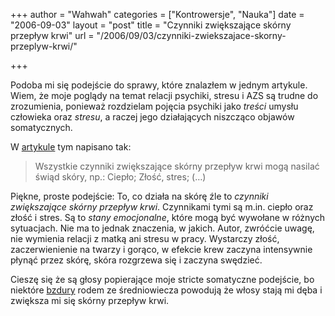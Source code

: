 +++
author = "Wahwah"
categories = ["Kontrowersje", "Nauka"]
date = "2006-09-03"
layout = "post"
title = "Czynniki zwiększające skórny przepływ krwi"
url = "/2006/09/03/czynniki-zwiekszajace-skorny-przeplyw-krwi/"

+++

Podoba mi się podejście do sprawy, które znalazłem w jednym artykule. Wiem, że moje poglądy na temat relacji psychiki, stresu i AZS są trudne do zrozumienia, ponieważ rozdzielam pojęcia psychiki jako _treści_ umysłu człowieka oraz _stresu_, a raczej jego działających niszcząco objawów somatycznych.

W [artykule][1] tym napisano tak:

> Wszystkie czynniki zwiększające skórny przepływ krwi mogą nasilać świąd skóry, np.: Ciepło; Złość, stres; (&#8230;)

Piękne, proste podejście: To, co działa na skórę źle to _czynniki zwiększające skórny przepływ krwi_. Czynnikami tymi są m.in. ciepło oraz złość i stres. Są to _stany emocjonalne_, które mogą być wywołane w różnych sytuacjach. Nie ma to jednak znaczenia, w jakich. Autor, zwróćcie uwagę, nie wymienia relacji z matką ani stresu w pracy. Wystarczy złość, zaczerwienienie na twarzy i gorąco, w efekcie krew zaczyna intensywnie płynąć przez skórę, skóra rozgrzewa się i zaczyna swędzieć.

Cieszę się że są głosy popierające moje stricte somatyczne podejście, bo niektóre [bzdury][2] rodem ze średniowiecza powodują że włosy stają mi dęba i zwiększa mi się skórny przepływ krwi.

 [1]: http://www.alergosan.pl/teksty/azs.html
 [2]: http://www.psychiatria.pl/txt/a,4103,0